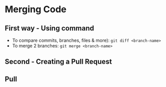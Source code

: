 # Merging Code

## First way - Using command

- To compare commits, branches, files & more): `git diff <branch-name>` 
- To merge 2 branches: `git merge <branch-name>`  

## Second - Creating a Pull Request

## Pull 
